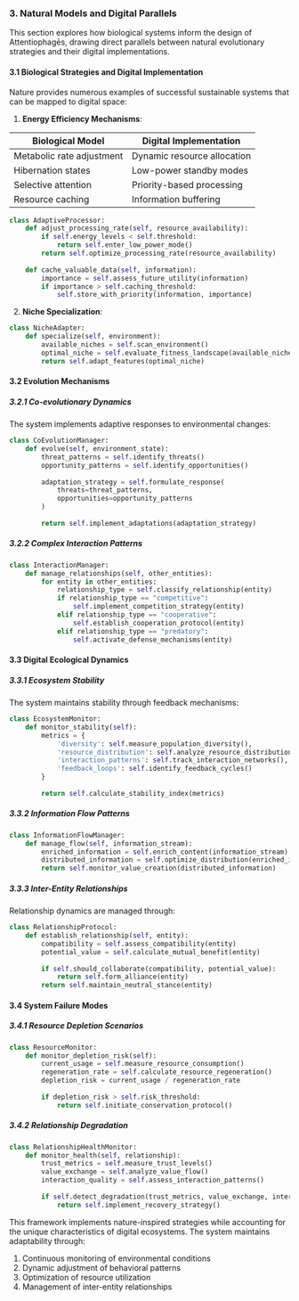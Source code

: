 ### **3. Natural Models and Digital Parallels**

This section explores how biological systems inform the design of Attentiophagēs, drawing direct parallels between natural evolutionary strategies and their digital implementations.

#### **3.1 Biological Strategies and Digital Implementation**

Nature provides numerous examples of successful sustainable systems that can be mapped to digital space:

1. **Energy Efficiency Mechanisms**:

Biological Model | Digital Implementation
---|---
Metabolic rate adjustment | Dynamic resource allocation
Hibernation states | Low-power standby modes
Selective attention | Priority-based processing
Resource caching | Information buffering

```python
class AdaptiveProcessor:
    def adjust_processing_rate(self, resource_availability):
        if self.energy_levels < self.threshold:
            return self.enter_low_power_mode()
        return self.optimize_processing_rate(resource_availability)
        
    def cache_valuable_data(self, information):
        importance = self.assess_future_utility(information)
        if importance > self.caching_threshold:
            self.store_with_priority(information, importance)
```

2. **Niche Specialization**:

```python
class NicheAdapter:
    def specialize(self, environment):
        available_niches = self.scan_environment()
        optimal_niche = self.evaluate_fitness_landscape(available_niches)
        return self.adapt_features(optimal_niche)
```

#### **3.2 Evolution Mechanisms**

##### **3.2.1 Co-evolutionary Dynamics**

The system implements adaptive responses to environmental changes:

```python
class CoEvolutionManager:
    def evolve(self, environment_state):
        threat_patterns = self.identify_threats()
        opportunity_patterns = self.identify_opportunities()
        
        adaptation_strategy = self.formulate_response(
            threats=threat_patterns,
            opportunities=opportunity_patterns
        )
        
        return self.implement_adaptations(adaptation_strategy)
```

##### **3.2.2 Complex Interaction Patterns**

```python
class InteractionManager:
    def manage_relationships(self, other_entities):
        for entity in other_entities:
            relationship_type = self.classify_relationship(entity)
            if relationship_type == "competitive":
                self.implement_competition_strategy(entity)
            elif relationship_type == "cooperative":
                self.establish_cooperation_protocol(entity)
            elif relationship_type == "predatory":
                self.activate_defense_mechanisms(entity)
```

#### **3.3 Digital Ecological Dynamics**

##### **3.3.1 Ecosystem Stability**

The system maintains stability through feedback mechanisms:

```python
class EcosystemMonitor:
    def monitor_stability(self):
        metrics = {
            'diversity': self.measure_population_diversity(),
            'resource_distribution': self.analyze_resource_distribution(),
            'interaction_patterns': self.track_interaction_networks(),
            'feedback_loops': self.identify_feedback_cycles()
        }
        
        return self.calculate_stability_index(metrics)
```

##### **3.3.2 Information Flow Patterns**

```python
class InformationFlowManager:
    def manage_flow(self, information_stream):
        enriched_information = self.enrich_content(information_stream)
        distributed_information = self.optimize_distribution(enriched_information)
        return self.monitor_value_creation(distributed_information)
```

##### **3.3.3 Inter-Entity Relationships**

Relationship dynamics are managed through:

```python
class RelationshipProtocol:
    def establish_relationship(self, entity):
        compatibility = self.assess_compatibility(entity)
        potential_value = self.calculate_mutual_benefit(entity)
        
        if self.should_collaborate(compatibility, potential_value):
            return self.form_alliance(entity)
        return self.maintain_neutral_stance(entity)
```

#### **3.4 System Failure Modes**

##### **3.4.1 Resource Depletion Scenarios**

```python
class ResourceMonitor:
    def monitor_depletion_risk(self):
        current_usage = self.measure_resource_consumption()
        regeneration_rate = self.calculate_resource_regeneration()
        depletion_risk = current_usage / regeneration_rate
        
        if depletion_risk > self.risk_threshold:
            return self.initiate_conservation_protocol()
```

##### **3.4.2 Relationship Degradation**

```python
class RelationshipHealthMonitor:
    def monitor_health(self, relationship):
        trust_metrics = self.measure_trust_levels()
        value_exchange = self.analyze_value_flow()
        interaction_quality = self.assess_interaction_patterns()
        
        if self.detect_degradation(trust_metrics, value_exchange, interaction_quality):
            return self.implement_recovery_strategy()
```

This framework implements nature-inspired strategies while accounting for the unique characteristics of digital ecosystems. The system maintains adaptability through:

1. Continuous monitoring of environmental conditions
2. Dynamic adjustment of behavioral patterns
3. Optimization of resource utilization
4. Management of inter-entity relationships
